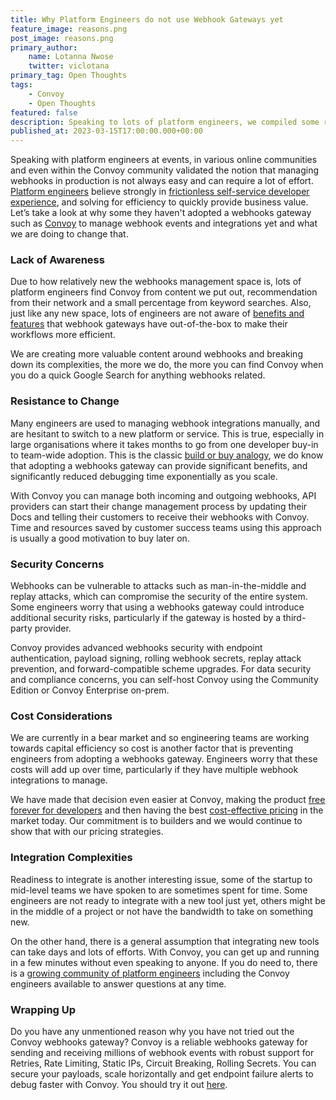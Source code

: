 ```yaml
---
title: Why Platform Engineers do not use Webhook Gateways yet
feature_image: reasons.png
post_image: reasons.png
primary_author:
    name: Lotanna Nwose
    twitter: viclotana
primary_tag: Open Thoughts
tags:
    - Convoy
    - Open Thoughts
featured: false
description: Speaking to lots of platform engineers, we compiled some recurring reasons why some of them do not currently use webhook gateways in their workflow to be more efficient.
published_at: 2023-03-15T17:00:00.000+00:00
---
```

Speaking with platform engineers at events, in various online communities and even within the Convoy community validated  the notion that managing webhooks in production is not always easy and can require a lot of effort. [Platform engineers](https://getconvoy.io/blog/webhook-gateways-for-platform-engineers) believe strongly in [frictionless self-service developer experience](https://www.gartner.com/en/articles/what-is-platform-engineering), and solving for efficiency to quickly provide business value. Let’s take a look at why some they haven't adopted a webhooks gateway such as [Convoy](https://getconvoy.io) to manage webhook events and integrations yet and what we are doing to change that. 

### Lack of Awareness

Due to how relatively new the webhooks management space is, lots of platform engineers find Convoy from content we put out, recommendation from their network and a small percentage from keyword searches. Also, just like any new space, lots of engineers are not aware of [benefits and features](https://getconvoy.io/blog/10-most-common-use-cases-of-a-webhook-gateway) that webhook gateways have out-of-the-box to make their workflows more efficient. 

We are creating more valuable content around webhooks and breaking down its complexities, the more we do, the more you can find Convoy when you do a quick Google Search for anything webhooks related.

### Resistance to Change

Many engineers are used to managing webhook integrations manually, and are hesitant to switch to a new platform or service. This is true, especially in large organisations where it takes months to go from one developer buy-in to team-wide adoption. This is the classic [build or buy analogy](https://www.google.com/url?sa=t&rct=j&q=&esrc=s&source=web&cd=&cad=rja&uact=8&ved=2ahUKEwiKzO-av9n9AhUlolwKHYe7AmoQFnoECCgQAQ&url=https%3A%2F%2Fwww.forbes.com%2Fsites%2Fforbestechcouncil%2F2020%2F03%2F04%2Fbuild-vs-buy-why-most-businesses-should-buy-their-next-software-solution%2F&usg=AOvVaw3muvuN-zL7IsiGKZaogu9L), we do know that adopting a webhooks gateway can provide significant benefits, and significantly reduced debugging time exponentially as you scale.

With Convoy you can manage both incoming and outgoing webhooks, API providers can start their change management process by updating their Docs and telling their customers to receive their webhooks with Convoy. Time and resources saved by customer success teams using this approach is usually a good motivation to buy later on.

### Security Concerns

Webhooks can be vulnerable to attacks such as man-in-the-middle and replay attacks, which can compromise the security of the entire system. Some engineers worry that using a webhooks gateway could introduce additional security risks, particularly if the gateway is hosted by a third-party provider. 

Convoy provides advanced webhooks security with endpoint authentication, payload signing, rolling webhook secrets, replay attack prevention, and forward-compatible scheme upgrades. For data security and compliance concerns, you can self-host Convoy using the Community Edition or Convoy Enterprise on-prem.

### Cost Considerations

We are currently in a bear market and so engineering teams are working towards capital efficiency so cost is another factor that  is preventing engineers from adopting a webhooks gateway. Engineers worry that these costs will add up over time, particularly if they have multiple webhook integrations to manage.

We have made that decision even easier at Convoy, making the product [free forever for developers](https://getconvoy.io/blog/Convoy-Webhooks-is-free-for-developers) and then having the best [cost-effective pricing](https://getconvoy.io/pricing) in the market today. Our commitment is to builders and we would continue to show that with our pricing strategies.

### Integration Complexities

Readiness to integrate is another interesting issue, some of the startup to mid-level teams we have spoken to are sometimes spent for time. Some engineers are not ready to integrate with a new tool just yet, others might be in the middle of a project or not have the bandwidth to take on something new. 

On the other hand, there is a general assumption that integrating new tools can take days and lots of efforts. With Convoy, you can get up and running in a few minutes without even speaking to anyone. If you do need to, there is a [growing community of platform engineers](https://convoy-community.slack.com/join/shared_invite/zt-xiuuoj0m-yPp~ylfYMCV9s038QL0IUQ#/shared-invite/email) including the Convoy engineers available to answer questions at any time. 

### Wrapping Up

Do you have any unmentioned reason why you have not tried out  the Convoy webhooks gateway? Convoy is a reliable webhooks gateway for sending and receiving millions of webhook events with robust support for Retries, Rate Limiting, Static IPs, Circuit Breaking, Rolling Secrets. You can secure your payloads, scale horizontally and get endpoint failure alerts to debug faster with Convoy. You should try it out [here](https://www.notion.so/Convoy-CLI-c38b497f240a4188bc5e7000a7dcf80d).